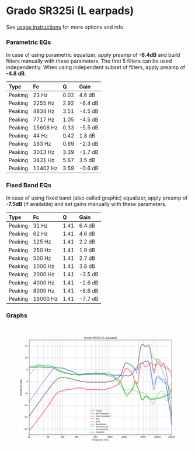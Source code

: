 # Grado SR325i (L earpads)
See [usage instructions](https://github.com/jaakkopasanen/AutoEq#usage) for more options and info.

### Parametric EQs
In case of using parametric equalizer, apply preamp of **-6.4dB** and build filters manually
with these parameters. The first 5 filters can be used independently.
When using independent subset of filters, apply preamp of **-4.8 dB**.

| Type    | Fc       |    Q | Gain    |
|:--------|:---------|:-----|:--------|
| Peaking | 23 Hz    | 0.02 | 4.6 dB  |
| Peaking | 2255 Hz  | 2.92 | -6.4 dB |
| Peaking | 4834 Hz  | 3.51 | -4.5 dB |
| Peaking | 7717 Hz  | 1.05 | -4.5 dB |
| Peaking | 15608 Hz | 0.33 | -5.5 dB |
| Peaking | 44 Hz    | 0.42 | 1.8 dB  |
| Peaking | 163 Hz   | 0.69 | -2.3 dB |
| Peaking | 3013 Hz  | 3.39 | -1.7 dB |
| Peaking | 3421 Hz  | 5.67 | 3.5 dB  |
| Peaking | 11402 Hz | 3.59 | -0.6 dB |

### Fixed Band EQs
In case of using fixed band (also called graphic) equalizer, apply preamp of **-7.5dB**
(if available) and set gains manually with these parameters.

| Type    | Fc       |    Q | Gain    |
|:--------|:---------|:-----|:--------|
| Peaking | 31 Hz    | 1.41 | 6.4 dB  |
| Peaking | 62 Hz    | 1.41 | 4.6 dB  |
| Peaking | 125 Hz   | 1.41 | 2.2 dB  |
| Peaking | 250 Hz   | 1.41 | 1.9 dB  |
| Peaking | 500 Hz   | 1.41 | 2.7 dB  |
| Peaking | 1000 Hz  | 1.41 | 3.8 dB  |
| Peaking | 2000 Hz  | 1.41 | -3.5 dB |
| Peaking | 4000 Hz  | 1.41 | -2.6 dB |
| Peaking | 8000 Hz  | 1.41 | -8.6 dB |
| Peaking | 16000 Hz | 1.41 | -7.7 dB |

### Graphs
![](./Grado%20SR325i%20(L%20earpads).png)